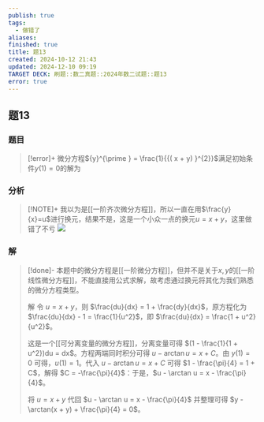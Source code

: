 ```yaml
---
publish: true
tags:
  - 做错了
aliases: 
finished: true
title: 题13
created: 2024-10-12 21:43
updated: 2024-12-10 09:19
TARGET DECK: 刷题::数二真题::2024年数二试题::题13
error: true
---
```

## 题13
### 题目
> [!error]+
> 微分方程${y}^{\prime } = \frac{1}{{( x + y) }^{2}}$满足初始条件$y( 1) = 0$的解为
### 分析
> [!NOTE]+
> 我以为是[[一阶齐次微分方程]]，所以一直在用$\frac{y}{x}=u$进行换元，结果不是，这是一个小众一点的换元$u=x+y$，这里做错了不亏
> ![](https://img.hwenyi.tech/202412101718615.webp)
### 解
> [!done]-
> 本题中的微分方程是[[一阶微分方程]]，但并不是关于$x, y$的[[一阶线性微分方程]]，不能直接用公式求解，故考虑通过换元将其化为我们熟悉的微分方程类型。
> 
> 解 令 $u = x + y$，则 $\frac{du}{dx} = 1 + \frac{dy}{dx}$，原方程化为 $\frac{du}{dx} - 1 = \frac{1}{u^2}$，即 $\frac{du}{dx} = \frac{1 + u^2}{u^2}$。
> 
> 这是一个[[可分离变量的微分方程]]，分离变量可得 $(1 - \frac{1}{1 + u^2})du = dx$。方程两端同时积分可得 $u - \arctan u = x + C$。由 $y(1) = 0$ 可得，$u(1) = 1$。代入 $u - \arctan u = x + C$ 可得 $1 - \frac{\pi}{4} = 1 + C$，解得 $C = -\frac{\pi}{4}$：于是，$u - \arctan u = x - \frac{\pi}{4}$。
> 
> 将 $u = x + y$ 代回 $u - \arctan u = x - \frac{\pi}{4}$ 并整理可得 $y - \arctan(x + y) + \frac{\pi}{4} = 0$。